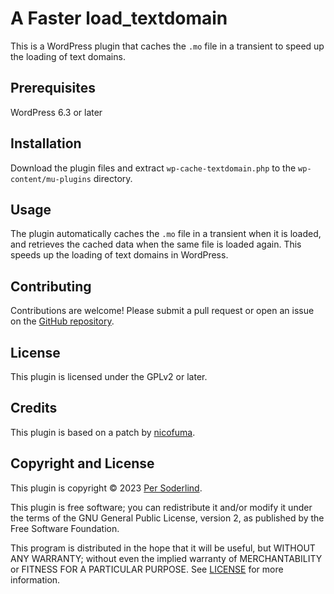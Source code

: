 # A Faster load_textdomain

This is a WordPress plugin that caches the `.mo` file in a transient to speed up the loading of text domains.

## Prerequisites

WordPress 6.3 or later

## Installation

Download the plugin files and extract `wp-cache-textdomain.php` to the `wp-content/mu-plugins` directory.

## Usage

The plugin automatically caches the `.mo` file in a transient when it is loaded, and retrieves the cached data when the same file is loaded again. This speeds up the loading of text domains in WordPress.

## Contributing

Contributions are welcome! Please submit a pull request or open an issue on the [GitHub repository](https://github.com/soderlind/wp-cache-textdomain).

## License

This plugin is licensed under the GPLv2 or later.

## Credits

This plugin is based on a patch by [nicofuma](https://core.trac.wordpress.org/ticket/32052).

## Copyright and License

This plugin is copyright © 2023 [Per Soderlind](http://soderlind.no).

This plugin is free software; you can redistribute it and/or modify it under the terms of the GNU General Public License, version 2, as published by the Free Software Foundation.

This program is distributed in the hope that it will be useful, but WITHOUT ANY WARRANTY; without even the implied warranty of MERCHANTABILITY or FITNESS FOR A PARTICULAR PURPOSE. See [LICENSE](LICENSE) for more information.
